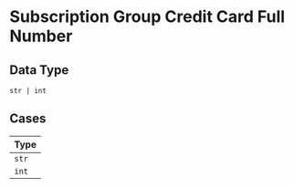 
# Subscription Group Credit Card Full Number

## Data Type

`str | int`

## Cases

| Type |
|  --- |
| `str` |
| `int` |

